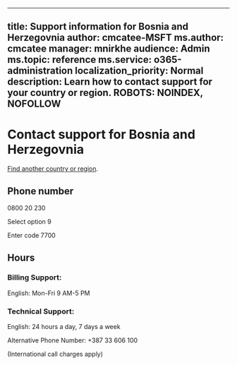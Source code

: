 ﻿
---                                
title: Support information for Bosnia and Herzegovnia
author: cmcatee-MSFT
ms.author: cmcatee
manager: mnirkhe
audience: Admin
ms.topic: reference
ms.service: o365-administration
localization_priority: Normal
description: Learn how to contact support for your country or region.
ROBOTS: NOINDEX, NOFOLLOW
---

# Contact support for Bosnia and Herzegovnia

[Find another country or region](CernSupportTest1.md). <!--This should go to the parent "Contact support" topic-->

## Phone number
0800 20 230

Select option 9

Enter code 7700

## Hours
### Billing Support:

English: Mon-Fri 9 AM-5 PM

### Technical Support:

English: 24 hours a day, 7 days a week

Alternative Phone Number: +387 33 606 100

(International call charges apply)


